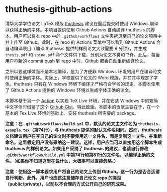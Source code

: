 # thuthesis-github-actions

清华大学学位论文 LaTeX 模版 [thuthesis](https://github.com/tuna/thuthesis) 建议在最后提交时使用 Windows 编译以获得正确的字体。本项目提供使用 Github Actions 自动编译 thuthesis 的脚本。用户可以将本 repo 中的 `.github/workflows` 文件夹拷贝至自己的论文项目中并上传至 Github。此时，在 repo 的 Actions 菜单中可以看到 Github Actions 会自动编译项目（编译 thuthesis 提供的样例论文大致需要 8 分钟），并生成 `thesis.pdf` 和 `spine.pdf` 两个文件供下载，分别为论文本身和书脊。此后，每当用户将新的 commit push 到 repo 中时，Github 都会自动重新编译论文。

之所以要这样做而不是本地编译，是为了方便非 Windows 环境的用户在编译论文时使用正确的字体。实际上，学校提供了论文的 Word 模版，并在其中规定了字体。thuthesis 只有在 Windows 环境下编译才严格符合学校的规定。本脚本使用了 Github Actions 提供的 Windows 环境以生成字体正确的论文。

本脚本基于另一个 [Action](https://github.com/teatimeguest/setup-texlive-action) 以实现 TeX Live 环境，并在安装 Windows 中的繁简中文字体时借鉴了这个 [Github Gist](https://gist.github.com/ivan/2c2b493729faacf08c3e7a090e57a236)，特此致谢。本脚本的贡献主要在于，在一个基本的 Tex Live 环境的基础上，安装 thuthesis 所需要的 package。

**注意：在 `.github/workflows/build.yml` 中，默认的论文主文件名为 `thuthesis-example.tex`（第74行），与 thuthesis 提供的默认文件名相同。然而，thuthesis 文档建议用户在写自己的论文时不要使用这一文件名，而是复制这一文件，并重新命名。这里假定用户没有采纳这一建议。这样，用户应当可以直接用这个脚本生成 thuthesis 的样例论文。如果用户采纳了 thuthesis 的建议，也请自行修改 `.github/workflows/build.yml` 中第74行和第81行的文件名，以编译正确的文件。（如果你不知道这里在说什么，大概率可以直接忽略。）**

**注意：使用这一脚本要求用户将自己的论文上传到 Github。这一行为是否合适请自行判断。此外，用户也应该注意储存自己论文 repo 的类型（public/private），以防以不合理的方式公开自己的研究成果。**
